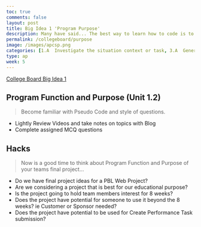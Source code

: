 ```yaml
---
toc: true
comments: false
layout: post
title: Big Idea 1 'Program Purpose'
description: Many have said... The best way to learn how to code is to start a project.  Additionally, make sure that project has 'purpose' and is in your interests.
permalink: /collegeboard/purpose
image: /images/apcsp.png
categories: [1.A  Investigate the situation context or task, 3.A  Generalize data sources through variables, 4.A  Explain how a code segment or program functions]
type: ap
week: 5
---
```


[College Board Big Idea 1](https://apclassroom.collegeboard.org/103/home?unit=1)

## Program Function and Purpose (Unit 1.2)
> Become familiar with Pseudo Code and style of questions.
- Lightly Review Videos and take notes on topics with Blog
- Complete assigned MCQ questions

## Hacks
> Now is a good time to think about Program Function and Purpose of your teams final project...
- Do we have final project ideas for a PBL Web Project?
- Are we considering a project that is best for our educational purpose?
- Is the project going to hold team members interest for 8 weeks?
- Does the project have potential for someone to use it beyond the 8 weeks?  ie Customer or Sponsor needed?
- Does the project have potential to be used for Create Performance Task submission?
